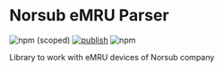 # Norsub eMRU Parser

![npm (scoped)](https://img.shields.io/npm/v/%40coremarine/norsub-emru)
[![publish](https://github.com/core-marine-dev/norsub-emru/actions/workflows/publish.yml/badge.svg)](https://github.com/core-marine-dev/norsub-emru/actions/workflows/publish.yml)
![npm](https://img.shields.io/npm/dy/%40coremarine/norsub-emru)

Library to work with eMRU devices of Norsub company
